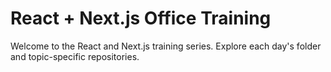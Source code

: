 # React + Next.js Office Training

Welcome to the React and Next.js training series. Explore each day's folder and topic-specific repositories.
